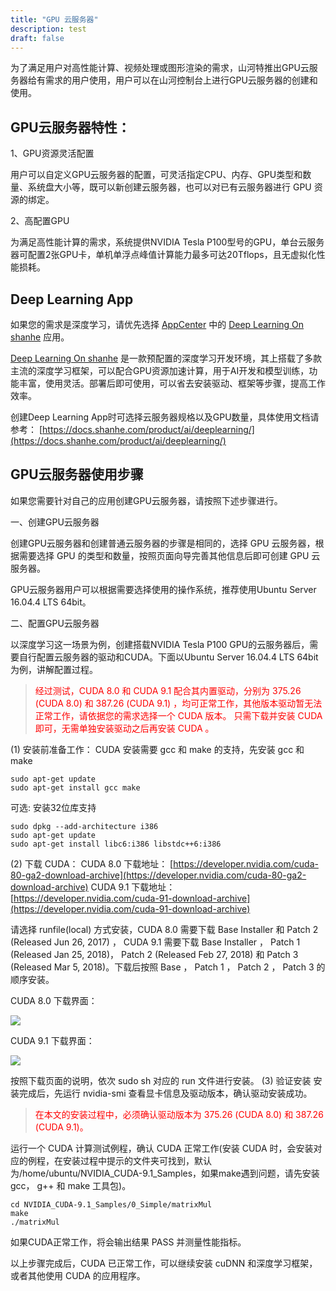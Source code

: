 ```yaml
---
title: "GPU 云服务器"
description: test
draft: false
---
```


为了满足用户对高性能计算、视频处理或图形渲染的需求，山河特推出GPU云服务器给有需求的用户使用，用户可以在山河控制台上进行GPU云服务器的创建和使用。

## GPU云服务器特性：

1、GPU资源灵活配置

用户可以自定义GPU云服务器的配置，可灵活指定CPU、内存、GPU类型和数量、系统盘大小等，既可以新创建云服务器，也可以对已有云服务器进行 GPU 资源的绑定。

2、高配置GPU

为满足高性能计算的需求，系统提供NVIDIA Tesla P100型号的GPU，单台云服务器可配置2张GPU卡，单机单浮点峰值计算能力最多可达20Tflops，且无虚拟化性能损耗。

## Deep Learning App

如果您的需求是深度学习，请优先选择 [AppCenter](https://appcenter.shanhe.com/) 中的 [Deep Learning On shanhe](https://appcenter.shanhe.com/apps/app-ptor186d/Deep%20Learning%20On%20shanhe) 应用。

[Deep Learning On shanhe](https://appcenter.shanhe.com/apps/app-ptor186d/Deep%20Learning%20On%20shanhe) 是一款预配置的深度学习开发环境，其上搭载了多款主流的深度学习框架，可以配合GPU资源加速计算，用于AI开发和模型训练，功能丰富，使用灵活。部署后即可使用，可以省去安装驱动、框架等步骤，提高工作效率。

创建Deep Learning App时可选择云服务器规格以及GPU数量，具体使用文档请参考：
[https://docs.shanhe.com/product/ai/deeplearning/](https://docs.shanhe.com/product/ai/deeplearning/)

## GPU云服务器使用步骤

如果您需要针对自己的应用创建GPU云服务器，请按照下述步骤进行。

一、创建GPU云服务器

创建GPU云服务器和创建普通云服务器的步骤是相同的，选择 GPU 云服务器，根据需要选择 GPU 的类型和数量，按照页面向导完善其他信息后即可创建 GPU 云服务器。

GPU云服务器用户可以根据需要选择使用的操作系统，推荐使用Ubuntu Server 16.04.4 LTS 64bit。

二、配置GPU云服务器

以深度学习这一场景为例，创建搭载NVIDIA Tesla P100 GPU的云服务器后，需要自行配置云服务器的驱动和CUDA。下面以Ubuntu Server 16.04.4 LTS 64bit为例，讲解配置过程。

> <span style="color:red">经过测试，CUDA 8.0 和 CUDA 9.1 配合其内置驱动，分别为 375.26 (CUDA 8.0) 和 387.26 (CUDA 9.1) ，均可正常工作，其他版本驱动暂无法正常工作，请依据您的需求选择一个 CUDA 版本。</span>
> <span style="color:red">只需下载并安装 CUDA 即可，无需单独安装驱动之后再安装 CUDA 。</span>

(1) 安装前准备工作：
CUDA 安装需要 gcc 和 make 的支持，先安装 gcc 和 make
```shell
sudo apt-get update
sudo apt-get install gcc make
```
可选: 安装32位库支持
```shell
sudo dpkg --add-architecture i386
sudo apt-get update
sudo apt-get install libc6:i386 libstdc++6:i386
```
(2) 下载 CUDA：
CUDA 8.0 下载地址： [https://developer.nvidia.com/cuda-80-ga2-download-archive](https://developer.nvidia.com/cuda-80-ga2-download-archive)
CUDA 9.1 下载地址： [https://developer.nvidia.com/cuda-91-download-archive](https://developer.nvidia.com/cuda-91-download-archive)

请选择 runfile(local) 方式安装，CUDA 8.0 需要下载 Base Installer 和 Patch 2 (Released Jun 26, 2017) ， CUDA 9.1 需要下载 Base Installer ， Patch 1 (Released Jan 25, 2018)， Patch 2 (Released Feb 27, 2018) 和 Patch 3 (Released Mar 5, 2018)。下载后按照 Base ， Patch 1 ， Patch 2 ， Patch 3 的顺序安装。

CUDA 8.0 下载界面：

![](/compute/vm/manual/_images/cuda_8_0.png)

CUDA 9.1 下载界面：

![](/compute/vm/manual/_images/cuda_9_1.png)

按照下载页面的说明，依次 sudo sh 对应的 run 文件进行安装。
(3) 验证安装
安装完成后，先运行 nvidia-smi 查看显卡信息及驱动版本，确认驱动安装成功。
> <span style="color:red">在本文的安装过程中，必须确认驱动版本为 375.26 (CUDA 8.0) 和 387.26 (CUDA 9.1)。</span>

运行一个 CUDA 计算测试例程，确认 CUDA 正常工作(安装 CUDA 时，会安装对应的例程，在安装过程中提示的文件夹可找到，默认为/home/ubuntu/NVIDIA_CUDA-9.1_Samples，如果make遇到问题，请先安装 gcc， g++ 和 make 工具包)。
```shell
cd NVIDIA_CUDA-9.1_Samples/0_Simple/matrixMul
make
./matrixMul
```
如果CUDA正常工作，将会输出结果 PASS 并测量性能指标。

以上步骤完成后，CUDA 已正常工作，可以继续安装 cuDNN 和深度学习框架，或者其他使用 CUDA 的应用程序。
